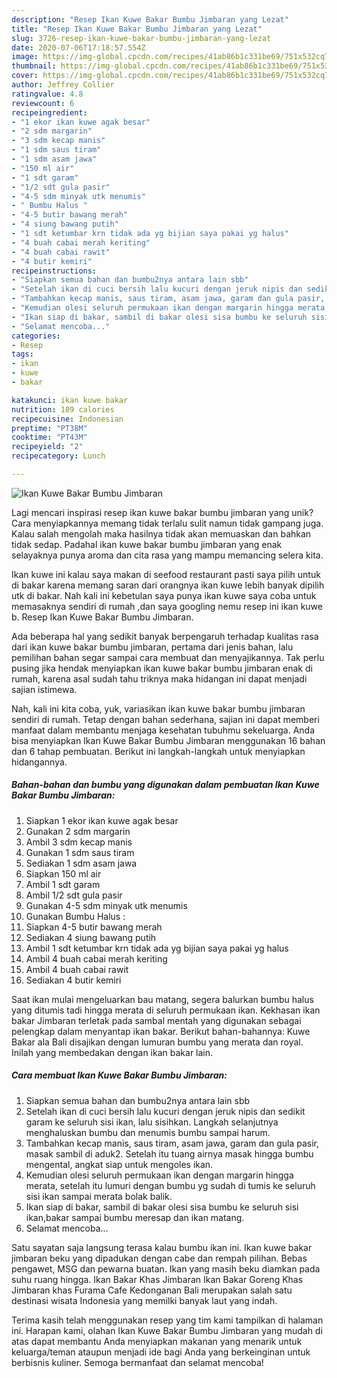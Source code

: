 ```yaml
---
description: "Resep Ikan Kuwe Bakar Bumbu Jimbaran yang Lezat"
title: "Resep Ikan Kuwe Bakar Bumbu Jimbaran yang Lezat"
slug: 3726-resep-ikan-kuwe-bakar-bumbu-jimbaran-yang-lezat
date: 2020-07-06T17:18:57.554Z
image: https://img-global.cpcdn.com/recipes/41ab86b1c331be69/751x532cq70/ikan-kuwe-bakar-bumbu-jimbaran-foto-resep-utama.jpg
thumbnail: https://img-global.cpcdn.com/recipes/41ab86b1c331be69/751x532cq70/ikan-kuwe-bakar-bumbu-jimbaran-foto-resep-utama.jpg
cover: https://img-global.cpcdn.com/recipes/41ab86b1c331be69/751x532cq70/ikan-kuwe-bakar-bumbu-jimbaran-foto-resep-utama.jpg
author: Jeffrey Collier
ratingvalue: 4.8
reviewcount: 6
recipeingredient:
- "1 ekor ikan kuwe agak besar"
- "2 sdm margarin"
- "3 sdm kecap manis"
- "1 sdm saus tiram"
- "1 sdm asam jawa"
- "150 ml air"
- "1 sdt garam"
- "1/2 sdt gula pasir"
- "4-5 sdm minyak utk menumis"
- " Bumbu Halus "
- "4-5 butir bawang merah"
- "4 siung bawang putih"
- "1 sdt ketumbar krn tidak ada yg bijian saya pakai yg halus"
- "4 buah cabai merah keriting"
- "4 buah cabai rawit"
- "4 butir kemiri"
recipeinstructions:
- "Siapkan semua bahan dan bumbu2nya antara lain sbb"
- "Setelah ikan di cuci bersih lalu kucuri dengan jeruk nipis dan sedikit garam ke seluruh sisi ikan, lalu sisihkan. Langkah selanjutnya menghaluskan bumbu dan menumis bumbu sampai harum."
- "Tambahkan kecap manis, saus tiram, asam jawa, garam dan gula pasir, masak sambil di aduk2. Setelah itu tuang airnya masak hingga bumbu mengental, angkat siap untuk mengoles ikan."
- "Kemudian olesi seluruh permukaan ikan dengan margarin hingga merata, setelah itu lumuri dengan bumbu yg sudah di tumis ke seluruh sisi ikan sampai merata bolak balik."
- "Ikan siap di bakar, sambil di bakar olesi sisa bumbu ke seluruh sisi ikan,bakar sampai bumbu meresap dan ikan matang."
- "Selamat mencoba..."
categories:
- Resep
tags:
- ikan
- kuwe
- bakar

katakunci: ikan kuwe bakar 
nutrition: 189 calories
recipecuisine: Indonesian
preptime: "PT38M"
cooktime: "PT43M"
recipeyield: "2"
recipecategory: Lunch

---
```



![Ikan Kuwe Bakar Bumbu Jimbaran](https://img-global.cpcdn.com/recipes/41ab86b1c331be69/751x532cq70/ikan-kuwe-bakar-bumbu-jimbaran-foto-resep-utama.jpg)

Lagi mencari inspirasi resep ikan kuwe bakar bumbu jimbaran yang unik? Cara menyiapkannya memang tidak terlalu sulit namun tidak gampang juga. Kalau salah mengolah maka hasilnya tidak akan memuaskan dan bahkan tidak sedap. Padahal ikan kuwe bakar bumbu jimbaran yang enak selayaknya punya aroma dan cita rasa yang mampu memancing selera kita.

Ikan kuwe ini kalau saya makan di seefood restaurant pasti saya pilih untuk di bakar karena memang saran dari orangnya ikan kuwe lebih banyak dipilih utk di bakar. Nah kali ini kebetulan saya punya ikan kuwe saya coba untuk memasaknya sendiri di rumah ,dan saya googling nemu resep ini ikan kuwe b. Resep Ikan Kuwe Bakar Bumbu Jimbaran.

Ada beberapa hal yang sedikit banyak berpengaruh terhadap kualitas rasa dari ikan kuwe bakar bumbu jimbaran, pertama dari jenis bahan, lalu pemilihan bahan segar sampai cara membuat dan menyajikannya. Tak perlu pusing jika hendak menyiapkan ikan kuwe bakar bumbu jimbaran enak di rumah, karena asal sudah tahu triknya maka hidangan ini dapat menjadi sajian istimewa.


Nah, kali ini kita coba, yuk, variasikan ikan kuwe bakar bumbu jimbaran sendiri di rumah. Tetap dengan bahan sederhana, sajian ini dapat memberi manfaat dalam membantu menjaga kesehatan tubuhmu sekeluarga. Anda bisa menyiapkan Ikan Kuwe Bakar Bumbu Jimbaran menggunakan 16 bahan dan 6 tahap pembuatan. Berikut ini langkah-langkah untuk menyiapkan hidangannya.

<!--inarticleads1-->

##### Bahan-bahan dan bumbu yang digunakan dalam pembuatan Ikan Kuwe Bakar Bumbu Jimbaran:

1. Siapkan 1 ekor ikan kuwe agak besar
1. Gunakan 2 sdm margarin
1. Ambil 3 sdm kecap manis
1. Gunakan 1 sdm saus tiram
1. Sediakan 1 sdm asam jawa
1. Siapkan 150 ml air
1. Ambil 1 sdt garam
1. Ambil 1/2 sdt gula pasir
1. Gunakan 4-5 sdm minyak utk menumis
1. Gunakan  Bumbu Halus :
1. Siapkan 4-5 butir bawang merah
1. Sediakan 4 siung bawang putih
1. Ambil 1 sdt ketumbar krn tidak ada yg bijian saya pakai yg halus
1. Ambil 4 buah cabai merah keriting
1. Ambil 4 buah cabai rawit
1. Sediakan 4 butir kemiri


Saat ikan mulai mengeluarkan bau matang, segera balurkan bumbu halus yang ditumis tadi hingga merata di seluruh permukaan ikan. Kekhasan ikan bakar Jimbaran terletak pada sambal mentah yang digunakan sebagai pelengkap dalam menyantap ikan bakar. Berikut bahan-bahannya: Kuwe Bakar ala Bali disajikan dengan lumuran bumbu yang merata dan royal. Inilah yang membedakan dengan ikan bakar lain. 

<!--inarticleads2-->

##### Cara membuat Ikan Kuwe Bakar Bumbu Jimbaran:

1. Siapkan semua bahan dan bumbu2nya antara lain sbb
1. Setelah ikan di cuci bersih lalu kucuri dengan jeruk nipis dan sedikit garam ke seluruh sisi ikan, lalu sisihkan. Langkah selanjutnya menghaluskan bumbu dan menumis bumbu sampai harum.
1. Tambahkan kecap manis, saus tiram, asam jawa, garam dan gula pasir, masak sambil di aduk2. Setelah itu tuang airnya masak hingga bumbu mengental, angkat siap untuk mengoles ikan.
1. Kemudian olesi seluruh permukaan ikan dengan margarin hingga merata, setelah itu lumuri dengan bumbu yg sudah di tumis ke seluruh sisi ikan sampai merata bolak balik.
1. Ikan siap di bakar, sambil di bakar olesi sisa bumbu ke seluruh sisi ikan,bakar sampai bumbu meresap dan ikan matang.
1. Selamat mencoba...


Satu sayatan saja langsung terasa kalau bumbu ikan ini. Ikan kuwe bakar jimbaran beku yang dipadukan dengan cabe dan rempah pilihan. Bebas pengawet, MSG dan pewarna buatan. Ikan yang masih beku diamkan pada suhu ruang hingga. Ikan Bakar Khas Jimbaran Ikan Bakar Goreng Khas Jimbaran khas Furama Cafe Kedonganan Bali merupakan salah satu destinasi wisata Indonesia yang memilki banyak laut yang indah. 

Terima kasih telah menggunakan resep yang tim kami tampilkan di halaman ini. Harapan kami, olahan Ikan Kuwe Bakar Bumbu Jimbaran yang mudah di atas dapat membantu Anda menyiapkan makanan yang menarik untuk keluarga/teman ataupun menjadi ide bagi Anda yang berkeinginan untuk berbisnis kuliner. Semoga bermanfaat dan selamat mencoba!
